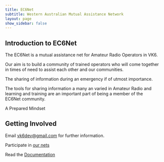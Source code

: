 ```yaml
---
title: EC6Net 
subtitle: Western Australian Mutual Assistance Network
layout: page
show_sidebar: false
---
```


## Introduction to EC6Net

The EC6Net is a mutual assistance net for Amateur Radio Operators in VK6.

Our aim is to build a community of trained operators who will come together in times of need to assist each other and our communities.

The sharing of information during an emergency if of utmost importance.

The tools for sharing information a many an varied in Amateur Radio and learning and training are an important part of being a member of the EC6Net community.

A Prepared Mindset

## Getting Involved

Email [vk6dev@gmail.com](mailto:vk6dev@gmail.com) for further information. 

Participate in [our nets](/docs/get-involved/nets)

Read the [Documentation](/docs/)




